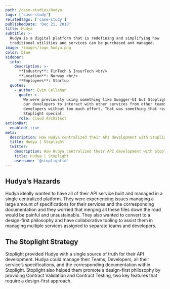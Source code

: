 ```yaml
---
path: /case-studies/hudya
tags: ['case-study']
relatedTags: ['case-study']
publishedDate: 'Dec 21, 2018'
title: Hudya
subtitle: >-
  Hudya is a digital platform that is redefining and simplifying how
  traditional utilities and services can be purchased and managed.
image: /images/logo_hudya.png
color: blue
sidebar:
  info:
    description: >-
      **Industry**: FinTech & InsurTech <br/>
      **Location**: Norway <br/>
      **Employees**: Startup
  quotes:
    - author: Evin Callahan
      quote: >-
        We were previously using something like Swagger-UI but Stoplight allowed
        our developers to interact with other services from other teams and
        developers without too much effort. That was something that really made
        Stoplight special.
      role: Cloud Architect
actionBar:
  enabled: true
meta:
  description: How Hudya centralized their API development with Stoplight
  title: Hudya | Stoplight
  twitter:
    description: How Hudya centralized their API development with Stoplight
    title: Hudya | Stoplight
    username: '@stoplightio'
---
```


## Hudya’s Hazards

Hudya ideally wanted to have all of their API service built and managed in a single centralized platform. They were experiencing issues managing a large amount of specifications for their services and the corresponding documentation and they worried that merging all these files down the road would be painful and unsustainable. They also wanted to convert to a design-first philosophy and have collaborative tooling to assist them in managing multiple services assigned to separate teams and developers.

## The Stoplight Strategy

Stoplight provided Hudya with a single source of truth for their API development. Hudya could manage their Teams, Developers, all their service’s specifications, and the corresponding documentation within Stoplight. Stoplight also helped them promote a design-first philosophy by providing Contract Validation and Contract Testing, two key features that require a design-first approach.
